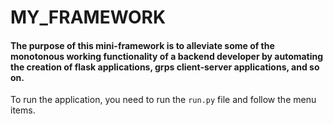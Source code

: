 # MY_FRAMEWORK

#### The purpose of this mini-framework is to alleviate some of the monotonous working functionality of a backend  developer by automating the creation of flask applications, grps client-server applications, and so on.


To run the application, you need to run the `run.py` file and follow the menu items.
